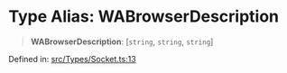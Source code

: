# Type Alias: WABrowserDescription

> **WABrowserDescription**: \[`string`, `string`, `string`\]

Defined in: [src/Types/Socket.ts:13](https://github.com/Fokusdotid/Baileys/blob/8399cb6fd4e55090cdf57b06ffaae3e8a88880fe/src/Types/Socket.ts#L13)
